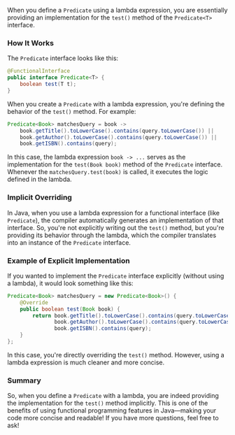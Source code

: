 When you define a `Predicate` using a lambda expression, you are essentially providing an implementation for the `test()` method of the `Predicate<T>` interface.

### How It Works

The `Predicate` interface looks like this:

```java
@FunctionalInterface
public interface Predicate<T> {
    boolean test(T t);
}
```

When you create a `Predicate` with a lambda expression, you're defining the behavior of the `test()` method. For example:

```java
Predicate<Book> matchesQuery = book -> 
    book.getTitle().toLowerCase().contains(query.toLowerCase()) ||
    book.getAuthor().toLowerCase().contains(query.toLowerCase()) ||
    book.getISBN().contains(query);
```

In this case, the lambda expression `book -> ...` serves as the implementation for the `test(Book book)` method of the `Predicate` interface. Whenever the `matchesQuery.test(book)` is called, it executes the logic defined in the lambda.

### Implicit Overriding

In Java, when you use a lambda expression for a functional interface (like `Predicate`), the compiler automatically generates an implementation of that interface. So, you're not explicitly writing out the `test()` method, but you're providing its behavior through the lambda, which the compiler translates into an instance of the `Predicate` interface.

### Example of Explicit Implementation

If you wanted to implement the `Predicate` interface explicitly (without using a lambda), it would look something like this:

```java
Predicate<Book> matchesQuery = new Predicate<Book>() {
    @Override
    public boolean test(Book book) {
        return book.getTitle().toLowerCase().contains(query.toLowerCase()) ||
               book.getAuthor().toLowerCase().contains(query.toLowerCase()) ||
               book.getISBN().contains(query);
    }
};
```

In this case, you're directly overriding the `test()` method. However, using a lambda expression is much cleaner and more concise.

### Summary

So, when you define a `Predicate` with a lambda, you are indeed providing the implementation for the `test()` method implicitly. This is one of the benefits of using functional programming features in Java—making your code more concise and readable! If you have more questions, feel free to ask!